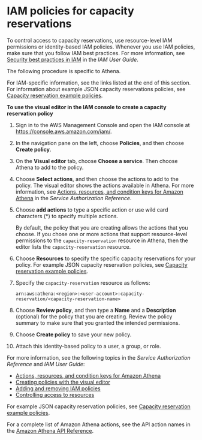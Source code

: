 # IAM policies for capacity reservations<a name="capacity-reservations-iam-policy"></a>

To control access to capacity reservations, use resource\-level IAM permissions or identity\-based IAM policies\. Whenever you use IAM policies, make sure that you follow IAM best practices\. For more information, see [Security best practices in IAM](https://docs.aws.amazon.com/IAM/latest/UserGuide/best-practices.html) in the *IAM User Guide*\.

The following procedure is specific to Athena\. 

For IAM\-specific information, see the links listed at the end of this section\. For information about example JSON capacity reservations policies, see [Capacity reservation example policies](example-policies-capacity-reservations.md)\.

**To use the visual editor in the IAM console to create a capacity reservation policy**

1. Sign in to the AWS Management Console and open the IAM console at [https://console\.aws\.amazon\.com/iam/](https://console.aws.amazon.com/iam/)\.

1. In the navigation pane on the left, choose **Policies**, and then choose **Create policy**\.

1. On the **Visual editor** tab, choose **Choose a service**\. Then choose Athena to add to the policy\.

1. Choose **Select actions**, and then choose the actions to add to the policy\. The visual editor shows the actions available in Athena\. For more information, see [Actions, resources, and condition keys for Amazon Athena](https://docs.aws.amazon.com/service-authorization/latest/reference/list_amazonathena.html) in the *Service Authorization Reference*\.

1. Choose **add actions** to type a specific action or use wild card characters \(\*\) to specify multiple actions\. 

   By default, the policy that you are creating allows the actions that you choose\. If you chose one or more actions that support resource\-level permissions to the `capacity-reservation` resource in Athena, then the editor lists the `capacity-reservation` resource\. 

1. Choose **Resources** to specify the specific capacity reservations for your policy\. For example JSON capacity reservation policies, see [Capacity reservation example policies](example-policies-capacity-reservations.md)\.

1. Specify the `capacity-reservation` resource as follows:

   ```
   arn:aws:athena:<region>:<user-account>:capacity-reservation/<capacity-reservation-name>
   ```

1. Choose **Review policy**, and then type a **Name** and a **Description** \(optional\) for the policy that you are creating\. Review the policy summary to make sure that you granted the intended permissions\. 

1. Choose **Create policy** to save your new policy\.

1. Attach this identity\-based policy to a user, a group, or role\.

For more information, see the following topics in the *Service Authorization Reference* and *IAM User Guide*:
+  [Actions, resources, and condition keys for Amazon Athena](https://docs.aws.amazon.com/service-authorization/latest/reference/list_amazonathena.html) 
+  [Creating policies with the visual editor](https://docs.aws.amazon.com/IAM/latest/UserGuide/access_policies_create.html#access_policies_create-visual-editor) 
+  [Adding and removing IAM policies](https://docs.aws.amazon.com/IAM/latest/UserGuide/access_policies_manage-attach-detach.html) 
+  [Controlling access to resources](https://docs.aws.amazon.com/IAM/latest/UserGuide/access_controlling.html#access_controlling-resources) 

For example JSON capacity reservation policies, see [Capacity reservation example policies](example-policies-capacity-reservations.md)\.

For a complete list of Amazon Athena actions, see the API action names in the [Amazon Athena API Reference](https://docs.aws.amazon.com/athena/latest/APIReference/)\. 